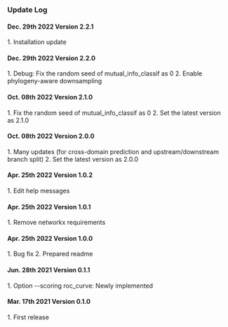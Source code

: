 ### Update Log

<h4> Dec. 29th 2022 Version 2.2.1 </h4>
1. Installation update

<h4> Dec. 29th 2022 Version 2.2.0 </h4>
1. Debug: Fix the random seed of mutual_info_classif as 0
2. Enable phylogeny-aware downsampling

<h4> Oct. 08th 2022 Version 2.1.0 </h4>
1. Fix the random seed of mutual_info_classif as 0
2. Set the latest version as 2.1.0

<h4> Oct. 08th 2022 Version 2.0.0 </h4>
1. Many updates (for cross-domain prediction and upstream/downstream branch split)
2. Set the latest version as 2.0.0

<h4> Apr. 25th 2022 Version 1.0.2 </h4>
1. Edit help messages

<h4> Apr. 25th 2022 Version 1.0.1 </h4>
1. Remove networkx requirements

<h4> Apr. 25th 2022 Version 1.0.0 </h4>
1. Bug fix
2. Prepared readme

<h4> Jun. 28th 2021 Version 0.1.1 </h4>
1. Option --scoring roc_curve: Newly implemented

<h4> Mar. 17th 2021 Version 0.1.0 </h4>
1. First release